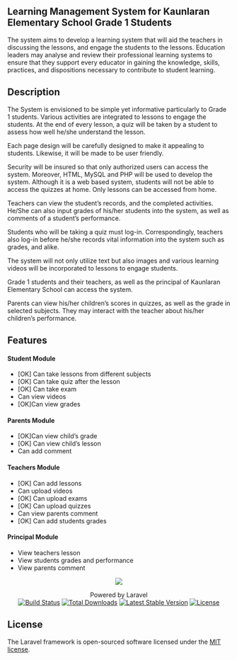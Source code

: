 

## Learning Management System for Kaunlaran Elementary School Grade 1 Students


The system aims to develop a learning system that will aid the teachers in discussing the lessons, and engage the students to the lessons. Education leaders may analyse and review their professional learning systems to ensure that they support every educator in gaining the knowledge, skills, practices, and dispositions necessary to contribute to student learning.

## Description

The System is envisioned to be simple yet informative particularly to Grade 1 students. Various activities are integrated to lessons to engage the students. At the end of every lesson, a quiz will be taken by a student to assess how well he/she understand the lesson.

Each page design will be carefully designed to make it appealing to students. Likewise, it will be made to be user friendly.

Security will be insured so that only authorized users can access the system. Moreover, HTML, MySQL and PHP will be used to develop the system. Although it is a web based system, students will not be able to access the quizzes at home. Only lessons can be accessed from home.

 Teachers can view the student’s records, and the completed activities. He/She can also input grades of his/her students into the system, as well as comments of a student’s performance.

Students who will be taking a quiz must log-in. Correspondingly, teachers also log-in before he/she records vital information into the system such as grades, and alike.

The system will not only utilize text but also images and various learning videos will be incorporated to lessons to engage students.

Grade 1 students and their teachers, as well as the principal of Kaunlaran Elementary School can access the system.

Parents can view his/her children’s scores in quizzes, as well as the grade in selected subjects. They may interact with the teacher about his/her children’s performance.


## Features

#### Student Module
- [OK] Can take lessons from different subjects
- [OK] Can take quiz after the lesson
- [OK] Can take exam
- Can view videos
- [OK]Can view grades

#### Parents Module
- [OK]Can view child’s grade
- [OK] Can view child’s lesson
- Can add comment

#### Teachers Module
- [OK] Can add lessons
- Can upload videos
- [OK] Can upload exams
- [OK] Can upload quizzes
- Can view parents comment
- [OK] Can add students grades

#### Principal Module
- View teachers lesson
- View students grades and performance
- View parents comment

<p align="center"><img src="https://laravel.com/assets/img/components/logo-laravel.svg"></p>

<p align="center">
Powered by Laravel<br>
<a href="https://travis-ci.org/laravel/framework"><img src="https://travis-ci.org/laravel/framework.svg" alt="Build Status"></a>
<a href="https://packagist.org/packages/laravel/framework"><img src="https://poser.pugx.org/laravel/framework/d/total.svg" alt="Total Downloads"></a>
<a href="https://packagist.org/packages/laravel/framework"><img src="https://poser.pugx.org/laravel/framework/v/stable.svg" alt="Latest Stable Version"></a>
<a href="https://packagist.org/packages/laravel/framework"><img src="https://poser.pugx.org/laravel/framework/license.svg" alt="License"></a>
</p>

## License

The Laravel framework is open-sourced software licensed under the [MIT license](http://opensource.org/licenses/MIT).
